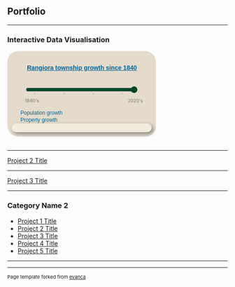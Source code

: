 ## Portfolio

---

### Interactive Data Visualisation 

<style type="text/css">	
  
    #play-controls {
        text-align: left;
        min-width: 320px;
        max-width: 320px;
        margin: 0 auto;
        padding: 5px 0 1em;
    }

    #play-controls * {
        display: inline-block;
        vertical-align: middle;
    }

	#steplist {
		display: none;
	}

	#slider-control-values {
		width: 270px;
		margin: 0px 10px 0px 30px;
		font-size: 10px;
        font-weight: 600;
		color: #8d918d;
	}
	
	.align-left {
		float: left;
	}
	
	.align-right {
		float: right;
	}

    #play-pause-button {
        width: 20px;
        height: 20px;
        text-align: center;
        font-size: 15px;
        cursor: pointer;
        color: #222;
        border: 0;
        background: transparent;
    }

    #play-range {
        margin: 2.5%;
        width: 80%;
        accent-color: #004529;
    }

    #play-output {
        font-family: Arial, Helvetica, sans-serif;
    }

    input[type="range"]::-moz-range-track {
        padding: 0 10px;
        background: repeating-linear-gradient(to right, 
            #ccc, 
            #ccc 10%, 
            #000 10%, 
            #000 11%, 
            #ccc 11%, 
            #ccc 20%);
	}

    #d3div {
        border-radius: 25px;
        background: #e4dbcd;
        padding: 10px; 
        width: 320px;
        height: auto;  
    }

    #d3div h4 a {
        margin: 10px 10px 10px 35px;
        font-family: sans-serif;
        font-size: 14px;
        font-weight: 600;
        color: #069; 
    }

    #divChart p, #divMap p {
        margin: 0px 0px 0px 20px;
        font-family: sans-serif;
        line-height: 16px;
        font-size: 12px;
        font-weight: 300;
        color: #069; 
    }
    
    
	#initialMap.hidden {
		display: none;
	}

    .propertylabel {
		font-family: Helvetica, sans-serif;
		font-size: 4px;
		fill: rgb(239,101,72);
		text-anchor: middle;
        display: none;
    }

    #divStoryBox {
        width: 300px;
        height: auto;
        padding: 10px;
        background-color: #f2ecdf;
        -webkit-border-radius: 10px;
        -moz-border-radius: 10px;
        border-radius: 10px;
        -webkit-box-shadow: 4px 4px 10px rgba(0, 0, 0, 0.4);
        -moz-box-shadow: 4px 4px 10px rgba(0, 0, 0, 0.4);
        box-shadow: 4px 4px 10px rgba(0, 0, 0, 0.4);
  /*      pointer-events: none; */
    }
			
	#divStoryBox.hidden {
		display: none;
	}

    #divStoryBox p {
        margin: 0;
        font-family: sans-serif;
        font-size: 12px;
        line-height: 16px;    
    }

</style>

<div id="d3div">
    <!-- Infographic title -->
    <h4><a href="/sample_page">Rangiora township growth since 1840</a></h4>
    <!-- Step slider with play/pause automation -->
    <div id="play-controls">
        <button id="play-pause-button" class="fa fa-play" title="play"></button>
        <input id="play-range" type="range" value="2020" min="1840" max="2020" step="10" list="steplist">
        <datalist id="steplist">
            <option>1850</option>
            <option>1900</option>
            <option>1950</option>
            <option>2000</option>
        </datalist>
        <output id="play-output" for="play-range" name="year"></output>
        <div id="slider-control-values">
            <div class="align-left">1840's</div>
            <div class="align-right">2020's</div>
            <div style="clear: both;"></div>
        </div>
    </div>
    <!-- Population bar chart -->
    <div id="divChart">
        <p>Population growth</p>
    </div>
    <!-- Properties map -->
    <div id="divMap">
        <p>Property growth</p>
    </div>
    <!-- Story box for text and images -->
    <div id="divStoryBox" >
        <p><strong><span id="storyBoxTitle" style="color: #069"></span></strong></p>
        <p><span id="storyBoxText"></span></p>
        <p><span id="storyBoxCitation" style="font-size: 9px; color: #8d918d"></span></p>
    </div>
</div>

<script src="https://d3js.org/d3.v7.min.js"></script>
<link rel="stylesheet" href="https://cdnjs.cloudflare.com/ajax/libs/font-awesome/4.7.0/css/font-awesome.min.css">
<script type="text/javascript">

    //Define Global variables
    const baseDataset = [ 
        { key: 0, decade: 1840, population: 0, color: `#004529`, title: `Waimakariri-Rakahuri Lowlands in the late 1840's`, text: `Prior to Ngati Toa's attack and destruction of Kaiapohia Pa in 1831, Ngai Tahu were said to have built pataka to store weapons and food near Rangiora, similar to those in this 1848 sketch by William Fox.`, href: `https://waimakaririlibraries.com/__data/assets/pdf_file/0023/13874/Chapter-1-Breaching-the-Unknown-1.pdf`, image:`src="/images/Te_Rakawakaputa_sketch.png" alt="Te Rakawakaputa on the Korotuaheka in December 1848" style="height:135px; width:240px; margin-left:30px;"`, citation:`Source: Rangiora by D.N Hawkins, Rangiora Borough Council 1983`, source:`NZ Statistics Census Data`},		
        { key: 1, decade: 1850, population: 20, color: `#004529`, title: `The`, text: `In 1851, Charles Torlesse and John Boys, together with their wives (two Townsend sisters from Ferrymead - Alicia and Priscilla) were the first Europeans to build homes on recently acquired rural sections in Rangiora`, href: `https://waimakaririlibraries.com/__data/assets/pdf_file/0023/13874/Chapter-1-Breaching-the-Unknown-1.pdf`, image:`src="/images/Te_Rakawakaputa_sketch.png" alt="Te Rakawakaputa on the Korotuaheka in December 1848" style="height:135px; width:240px; margin-left:30px;"`},		
        { key: 2, decade: 1860, population: 200, color: `#006837`, title: `The`, text: `1860's text`, href: `https://waimakaririlibraries.com/__data/assets/pdf_file/0023/13874/Chapter-1-Breaching-the-Unknown-1.pdf`, image:`src="/images/Te_Rakawakaputa_sketch.png" alt="Te Rakawakaputa on the Korotuaheka in December 1848" style="height:135px; width:240px; margin-left:30px;"`},		
        { key: 3, decade: 1870, population: 750, color: `#238443`, title: `The`, text: `1870's text`, href: `https://waimakaririlibraries.com/__data/assets/pdf_file/0023/13874/Chapter-1-Breaching-the-Unknown-1.pdf`, image:`src="/images/Te_Rakawakaputa_sketch.png" alt="Te Rakawakaputa on the Korotuaheka in December 1848" style="height:135px; width:240px; margin-left:30px;"`},
        { key: 4, decade: 1880, population: 1500, color: `#41ab5d`, title: `The`, text: `1880's text`, href: `https://waimakaririlibraries.com/__data/assets/pdf_file/0023/13874/Chapter-1-Breaching-the-Unknown-1.pdf`, image:`src="/images/Te_Rakawakaputa_sketch.png" alt="Te Rakawakaputa on the Korotuaheka in December 1848" style="height:135px; width:240px; margin-left:30px;"`},
        { key: 5, decade: 1890, population: 1800, color: `#78c679`, title: `The`, text: `1890's text`, href: `https://waimakaririlibraries.com/__data/assets/pdf_file/0023/13874/Chapter-1-Breaching-the-Unknown-1.pdf`, image:`src="/images/Te_Rakawakaputa_sketch.png" alt="Te Rakawakaputa on the Korotuaheka in December 1848" style="height:135px; width:240px; margin-left:30px;"`},
        { key: 6, decade: 1900, population: 1800, color: `#addd8e`, title: `The`, text: `1900's text`, href: `https://waimakaririlibraries.com/__data/assets/pdf_file/0023/13874/Chapter-1-Breaching-the-Unknown-1.pdf`, image:`src="/images/Te_Rakawakaputa_sketch.png" alt="Te Rakawakaputa on the Korotuaheka in December 1848" style="height:135px; width:240px; margin-left:30px;"`},
        { key: 7, decade: 1910, population: 1800, color: `#d9f0a3`, title: `The`, text: `By the 1910's, Rangiora had still not grown much`, href: `https://waimakaririlibraries.com/__data/assets/pdf_file/0023/13874/Chapter-1-Breaching-the-Unknown-1.pdf`, image:`src="/images/Te_Rakawakaputa_sketch.png" alt="Te Rakawakaputa on the Korotuaheka in December 1848" style="height:135px; width:240px; margin-left:30px;"`},
        { key: 8, decade: 1920, population: 2000, color: `#f7fcb9`, title: `The`, text: `1920's text`, href: `https://waimakaririlibraries.com/__data/assets/pdf_file/0023/13874/Chapter-1-Breaching-the-Unknown-1.pdf`, image:`src="/images/Te_Rakawakaputa_sketch.png" alt="Te Rakawakaputa on the Korotuaheka in December 1848" style="height:135px; width:240px; margin-left:30px;"`},
        { key: 9, decade: 1930, population: 2100, color: `#ffffe5`, title: `The`, text: `1930's text`, href: `https://waimakaririlibraries.com/__data/assets/pdf_file/0023/13874/Chapter-1-Breaching-the-Unknown-1.pdf`, image:`src="/images/Te_Rakawakaputa_sketch.png" alt="Te Rakawakaputa on the Korotuaheka in December 1848" style="height:135px; width:240px; margin-left:30px;"`},
        { key: 10, decade: 1940, population: 2300, color: `#fff7bc`, title: `The`, text: `1940's text`, href: `https://waimakaririlibraries.com/__data/assets/pdf_file/0023/13874/Chapter-1-Breaching-the-Unknown-1.pdf`, image:`src="/images/Te_Rakawakaputa_sketch.png" alt="Te Rakawakaputa on the Korotuaheka in December 1848" style="height:135px; width:240px; margin-left:30px;""`},
        { key: 11, decade: 1950, population: 2800, color: `#fee391`, title: `The`, text: `1950's text`, href: `https://waimakaririlibraries.com/__data/assets/pdf_file/0023/13874/Chapter-1-Breaching-the-Unknown-1.pdf`, image:`src="/images/Te_Rakawakaputa_sketch.png" alt="Te Rakawakaputa on the Korotuaheka in December 1848" style="height:135px; width:240px; margin-left:30px;"`},
        { key: 12, decade: 1960, population: 3500, color: `#fec44f`, title: `The`, text: `1960's text`, href: `https://waimakaririlibraries.com/__data/assets/pdf_file/0023/13874/Chapter-1-Breaching-the-Unknown-1.pdf`, image:`src="/images/Te_Rakawakaputa_sketch.png" alt="Te Rakawakaputa on the Korotuaheka in December 1848" style="height:135px; width:240px; margin-left:30px;"`},
        { key: 13, decade: 1970, population: 4800, color: `#fe9929`, title: `The`, text: `1970's text`, href: `https://waimakaririlibraries.com/__data/assets/pdf_file/0023/13874/Chapter-1-Breaching-the-Unknown-1.pdf`, image:`src="/images/Te_Rakawakaputa_sketch.png" alt="Te Rakawakaputa on the Korotuaheka in December 1848" style="height:135px; width:240px; margin-left:30px;"`} ,
        { key: 14, decade: 1980, population: 6400, color: `#ec7014`, title: `The`, text: `1980's text`, href: `https://waimakaririlibraries.com/__data/assets/pdf_file/0023/13874/Chapter-1-Breaching-the-Unknown-1.pdf`, image:`src="/images/Te_Rakawakaputa_sketch.png" alt="Te Rakawakaputa on the Korotuaheka in December 1848" style="height:135px; width:240px; margin-left:30px;"`},
        { key: 15, decade: 1990, population: 8800, color: `#cc4c02`, title: `The`, text: `1990's text`, href: `https://waimakaririlibraries.com/__data/assets/pdf_file/0023/13874/Chapter-1-Breaching-the-Unknown-1.pdf`, image:`src="/images/Te_Rakawakaputa_sketch.png" alt="Te Rakawakaputa on the Korotuaheka in December 1848" style="height:135px; width:240px; margin-left:30px;"`},
        { key: 16, decade: 2000, population: 10800, color: `#e31a1c`, title: `The`, text: `2000's text`, href: `https://waimakaririlibraries.com/__data/assets/pdf_file/0023/13874/Chapter-1-Breaching-the-Unknown-1.pdf`, image:`src="/images/Te_Rakawakaputa_sketch.png" alt="Te Rakawakaputa on the Korotuaheka in December 1848" style="height:135px; width:240px; margin-left:30px;"`},
        { key: 17, decade: 2010, population: 12000, color: `#bd0026`, title: `Growth after the Canterbury eqrthquakes in 2010/2011`, text: `Following the Christchurch earthquakes in 2010 and 2011, many "red stickered" residents used their Government and insurance pay-outs to build new homes in Rangiora subdivisions, recently developed on ex-farmland beyond the original town "belts".`, href: ``, image:``},
        { key: 18, decade: 2020, population: 23000, color: `#800026`, title: `Rangiora township in 2023`, text: `Rangiora is still very much a rural township even after the significant population growth since 2010`, href: ``, image:`src="/images/rangiora_high_street_2023.png" alt="High Street in 2023 looking West from Victoria Street" style="height:135px; width:240px; margin-left:30px;"`}
    ];

    const decades = [];
    const colors = [];
    baseDataset.forEach(item => {
        decades.push(item.decade);
        colors.push(item.color);
    })

    let decadeValue = 2020;
    let dataset = baseDataset.slice(0,decades.indexOf(decadeValue)+1);
    let decadeValueDataObject = [baseDataset[decades.indexOf(decadeValue)]];
    const maxPopulation = d3.max(baseDataset, d => d.population);

    const w = 300;
    const h = 300;
    
    //HTML step slider control with play/pause button
    const playBtn = document.querySelector(`#play-pause-button`);
    let sliderTimer = undefined;

    function play(button) {         //Autoplay the slider, redrawing the Infograph at each slider step
        button.title = `pause`;
        button.className = `fa fa-pause`;
        sliderTimer = setInterval(function () {
            if (decadeValue >= decades[decades.length - 1]) {
                decadeValue = decades[0];
            } else {
                decadeValue += 10;
            }
            redraw(`autoSlide`);
        }, 1500);
    }

    function pause(button) {        //Pause the slider, either when manually moving the slider or when clicking the pause button
        button.title = `play`;
        button.className = `fa fa-play`;
        clearTimeout(sliderTimer);
        sliderTimer = undefined;
    }
    
    playBtn.addEventListener('click', function () {     //Toggle play and pause when the button has been clicked
        if (sliderTimer === undefined) {
            play(this);
        } else {
            pause(this);
        }
    });

    document.querySelector(`#play-range`).addEventListener(`input`, function (e) {      //Redraw the Infograph when the input has been manually changed
        pause(playBtn);
        decadeValue = parseInt(e.target.value);
        redraw(`manualSlide`);
    });
			
    //Create bar chart svg element, scales and axes
    const chartMargin = { top: 10, right: 10, bottom: 10, left: 10 };
    const chartWidth = 300 - chartMargin.left - chartMargin.right;
    const chartHeight = 60 - chartMargin.top - chartMargin.bottom;
    const barHeight = 20;

    const svgChart = d3
        .select(`div#divChart`)
        .append(`svg`)
        .attr(`width`, chartWidth + chartMargin.left + chartMargin.right)
        .attr(`height`, chartHeight + chartMargin.top + chartMargin.bottom)
        .append(`g`)
        .attr(`transform`, `translate(20,0)`);

    const xScale = d3.scaleLinear()
        .domain([0, maxPopulation])
        .range([0, chartWidth]);

    const yScale = d3.scaleBand()
        .domain([decadeValue])
        .rangeRound([0, chartHeight])
        .padding(0.15);

    const xAxis = d3.axisBottom(xScale).ticks(4, `,.3d`).tickSize(1);
    const yAxis = d3.axisLeft(yScale).tickValues([]);

    svgChart.append(`g`)
        .attr(`transform`, `translate(0,${chartHeight - 10})`)
        .call(xAxis)
        .call(g => g.select(`.domain`).remove());

    svgChart.append(`g`)
        .call(yAxis)
        .call(g => g.select(`.domain`).remove());

    //Define path generator, using the geoMercator projection
    const projection = d3
        .geoMercator()
        .scale([340000])
        .center([172.642, -43.319]);

    const path = d3.geoPath(projection);
    
    //Create map svg element and append 1840's map sketch
    const svgMap = d3
        .select(`div#divMap`)
        .append(`svg`)
        .attr(`width`, w)
        .attr(`height`, h);

    svgMap.append(`svg:image`)
        .attr(`id`, `initialMap`)
        .attr(`class`, `hidden`)
        .attr(`xlink:href`, `/images/rangiora_map_1848.png`)
        .attr(`x`, 30)
        .attr(`y`, 20)
        .attr(`width`, 250)
        .attr(`height`, 250);
             
    //Function - add bar to population bar chart svg
    function populationChart() {
        svgChart.selectAll(`rect`)
            .data(decadeValueDataObject)
            .enter()
            .append(`rect`)
            .attr(`x`, 0)
            .attr(`y`, d => yScale(d.decade))
            .attr(`height`, barHeight)
            .attr(`width`,d => ( d.population * chartWidth / maxPopulation ))
            .attr(`fill`, d => d.color);
    }
    
    //Function - set up properties map svg
    function propertyMap () {
        d3.json("/data/rangiora_property_titles.json").then(json => {				

            //Bind data and create one path per property
            const rangioramap = svgMap
                .selectAll("path")
                .data(json.features)
                .enter()
                .append("path")
                .attr("d", path)                   
                .attr("fill", function(d) {
                    //Get decade color for the property
                    const value = parseInt(d.properties.decade);
                    if (value && value <= decadeValue) {
                        return colors[decades.indexOf(value)];
                    } else {            // If property decade does not exist or is > input decade
                        return "transparent";
                    }
                });

            //Create one label per property
            const propertyLabels = svgMap
                .selectAll("text")
                .data(json.features)
                .enter()
                .append("text")
                .attr("class", "propertylabel")
                .attr("x", function(d) { return path.centroid(d)[0]; })
                .attr("y", function(d) { return path.centroid(d)[1]; })
                .text(function(d) {
                    if (d.properties.seqno) {
                        return d.properties.seqno;
                    }
                });

        }).catch( err => {console.log(err)});   
    }
                
    //Function - update story box div
    function storyBox () {
        const storyBoxData = dataset[decades.indexOf(decadeValue)]
        
        d3.select(`#divStoryBox`)
            .select(`#storyBoxTitle`)
            .text(storyBoxData.title);

        d3.select(`#divStoryBox`)
            .select(`#storyBoxText`)
            .html(`<span>${storyBoxData.text}<a href="${storyBoxData.href}" target=”_blank”><img ${storyBoxData.image}></a></span>`);

        d3.select(`#divStoryBox`)
            .select(`#storyBoxCitation`)
            .text(storyBoxData.citation)
            .text(storyBoxData.source);
            
        //Display the story box
        d3.select(`#divStoryBox`).classed(`hidden`, false);    
    }
    
    //Function - redraw Infograph on change of decade in slider control
    //(this happens either by manually moving the range input on the slider, or from a timer when the slider is played automatically)
    function redraw(slideMode) {

        const lastKeyValue = dataset.length - 1;
        if (decadeValue != decades[dataset.length - 1]) {
            dataset = baseDataset.slice(0,decades.indexOf(decadeValue)+1);
        }
        
        const input = document.querySelector('#play-range');
        if (slideMode = `autoSlide`) {
			input.value = decadeValue;
		}

        //Update bar chart to reflect population early in the selected decade    
        decadeValueDataObject = [baseDataset[decades.indexOf(decadeValue)]];
        yScale.domain([decadeValue])
            .padding(0.15);

        const bar = svgChart.selectAll("rect")
            .data(decadeValueDataObject);

       bar.enter()
            .append("rect")
            .attr(`x`, chartWidth)
            .attr(`y`, d => yScale(d.decade))
            .attr(`height`, barHeight)
            .attr(`width`,d => ( d.population * chartWidth / maxPopulation ))
            .attr(`fill`, d => d.color)
            .merge(bar)
            .transition()
            .duration(200)
            .attr(`x`, 0)
            .attr(`y`, d => yScale(d.decade))
            .attr(`height`, barHeight)
            .attr(`width`,d => ( d.population * chartWidth / maxPopulation ))
            .attr(`fill`, d => d.color);
      
        // change map to reflect property titles issued up to and including the selected decade
        if (decadeValue != 1840) {
            d3.select(`#initialMap`).classed(`hidden`, true);
        } else {
            d3.select(`#initialMap`).classed(`hidden`, false);
        }

        svgMap.selectAll("path")
            .transition()
            .attr("fill", function(d,i) {
                //Get data value
                const value = parseInt(d.properties.decade);
                if (value && value <= decadeValue) {
                    return colors[decades.indexOf(value)];
                } else {            //If property decade does not exist or is > input decade
                    return "transparent";
            }});

        //Update the story text box with text and images relevant to the selected decade
        storyBox();				
        
   /*     d3.select(`#divStoryBox`)
            .select(`#storyBoxTitle`)
            .text(dataset[decades.indexOf(decadeValue)].title);

        d3.select(`#divStoryBox`)
            .select(`#storyBoxText`)
            .html(`<span><a href="${dataset[decades.indexOf(decadeValue)].href}" target=”_blank”><img ${dataset[decades.indexOf(decadeValue)].image}></a>${dataset[decades.indexOf(decadeValue)].text}</span>`);

        d3.select(`#divStoryBox`)
            .select(`#storyBoxCitation`)
            .text(decadeValue < 1980 ? `Source: Rangiora by D.N Hawkins, Rangiora Borough Council 1983` : ``);
        
        //Display the story text box
        d3.select(`#divStoryBox`).classed(`hidden`, false);
     */       
    }			
    
    //Function - main function that runs each of the component functions
    function runInfographic () {

        populationChart();		//Sets up initial display of the population bar chart	
        
        propertyMap();			//Sets up initial display of the properties map
        
        storyBox();				//Sets up initial display of the story box
		
    }
    
    runInfographic();

</script>

<br/>

---
[Project 2 Title](/pdf/sample_presentation.pdf)


---
[Project 3 Title](http://example.com/)


---

### Category Name 2

- [Project 1 Title](http://example.com/)
- [Project 2 Title](http://example.com/)
- [Project 3 Title](http://example.com/)
- [Project 4 Title](http://example.com/)
- [Project 5 Title](http://example.com/)

---




---
<p style="font-size:11px">Page template forked from <a href="https://github.com/evanca/quick-portfolio">evanca</a></p>
<!-- Remove above link if you don't want to attibute -->
